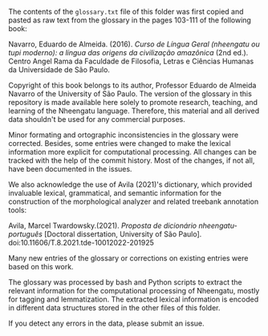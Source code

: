 The contents of the `glossary.txt` file of this folder was first copied and pasted as raw text from the glossary in the pages 103-111 of the following book:

Navarro, Eduardo de Almeida. (2016). *Curso de Língua Geral (nheengatu ou tupi moderno): a língua das origens da civilização amazônica* (2nd ed.). Centro Angel Rama da Faculdade de Filosofia, Letras e Ciências Humanas da Universidade de São Paulo.

Copyright of this book belongs to its author, Professor Eduardo de Almeida Navarro of the University of São Paulo. The version of the glossary in this repository is made available here solely to promote research, teaching, and learning of the Nheengatu language. Therefore, this material and all derived data shouldn't be used for any commercial purposes.

Minor formating and ortographic inconsistencies in the glossary were corrected. Besides, some entries were changed to make the lexical information more explicit for computational processing. All changes can be tracked with the help of the commit history. Most of the changes, if not all, have been documented in the issues.   

We also acknowledge the use of Avila (2021)'s dictionary, which provided invaluable lexical, grammatical, and semantic information for the construction of the morphological analyzer and related treebank annotation tools:

Avila, Marcel Twardowsky.(2021). *Proposta de dicionário nheengatu-português* [Doctoral dissertation, University of São Paulo]. doi:10.11606/T.8.2021.tde-10012022-201925

Many new entries of the glossary or corrections on existing entries were based on this work.

The glossary was processed by bash and Python scripts to extract the relevant information for the computational processing of Nheengatu, mostly for tagging and lemmatization. The extracted lexical information is encoded in different data structures stored in the other files of this folder.

If you detect any errors in the data, please submit an issue.
